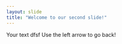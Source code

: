 ```yaml
---
layout: slide
title: "Welcome to our second slide!"
---
```

Your text dfsf
Use the left arrow to go back!
